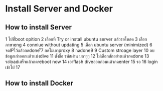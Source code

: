 # Install Server and Docker


## How to install Server
1 ไปที่boot opition 
2 เลือกที่ Try or install ubuntu server เเล้วรอโหลด
3 เลือกภาษาeng
4 conniue without updating
5 เลือก ubuntu server (minimized)
6 จดIPไว้เเล้วกดdone
ึึ7 กดไม่เอาproxy
8 กดdone9
9 Custom stroage layer
10 ลบข้อมูลเก่าออกเเล้วเเบ่งdive
11 ตั้งชื่อ รหัสผ่าน บลาๆๆ
12 ไม่เลือกสักอย่างเเล้วกดdone
13 รอloadเสร็จเเล้วกดreboot now
14 เอาflash diveออกก่อนเเล้วกดenter
15 รอ
16 login เข้าไป
17 


## How to install Docker




